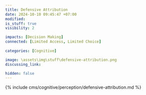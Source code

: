 ```yaml
---
title: Defensive Attribution
date: 2024-10-10 09:45:47 +07:00
modified: 
is_stuff: true
visibility: 2

impacts: [Decision Making]
connected: [Limited Access, Limited Choice]
  
categories: [Cognitive]

image: \assets\img\stuff\defensive-attribution.png
discussing_link: 

hidden: false
---
```


{% include cms/cognitive/perception/defensive-attribution.md %}